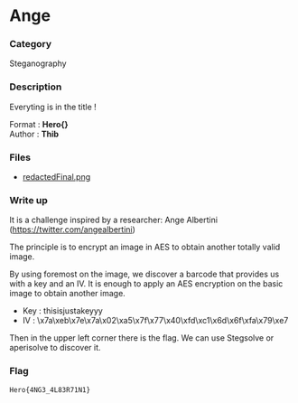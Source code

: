# Ange

### Category

Steganography

### Description

Everyting is in the title !

Format : **Hero{}**<br>
Author : **Thib**

### Files

- [redactedFinal.png](redactedFinal.png)

### Write up

It is a challenge inspired by a researcher: Ange Albertini (https://twitter.com/angealbertini)

The principle is to encrypt an image in AES to obtain another totally valid image.

By using foremost on the image, we discover a barcode that provides us with a key and an IV. It is enough to apply an AES encryption on the basic image to obtain another image.

- Key : thisisjustakeyyy
- IV : \x7a\xeb\x7e\x7a\x02\xa5\x7f\x77\x40\xfd\xc1\x6d\x6f\xfa\x79\xe7

Then in the upper left corner there is the flag. We can use Stegsolve or aperisolve to discover it.


### Flag

```
Hero{4NG3_4L83R71N1}
```